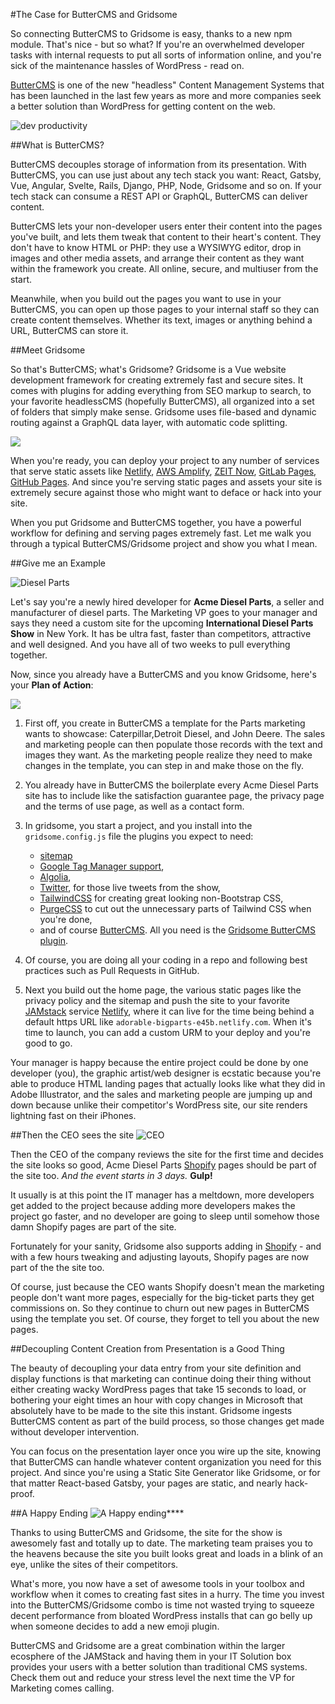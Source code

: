 #The Case for ButterCMS and Gridsome

So connecting ButterCMS to Gridsome is easy, thanks to a new npm module. That's nice - but so what? If you're an overwhelmed developer tasks with internal requests to put all sorts of information online, and you're sick of the maintenance hassles of WordPress - read on.

[ButterCMS](https://buttercms.com/) is one of the new "headless" Content Management Systems that has been launched in the last few years as more and more companies seek a better solution than WordPress for getting content on the web.

![dev productivity](undraw_dev_productivity_umsq.svg)

##What is ButterCMS?

ButterCMS decouples storage of information from its presentation. With ButterCMS, you can use just about any tech stack you want: React, Gatsby, Vue, Angular, Svelte, Rails, Django, PHP, Node, Gridsome and so on. If your tech stack can consume a REST API or GraphQL, ButterCMS can deliver content.

ButterCMS lets your non-developer users enter their content into the pages you've built, and lets them tweak that content to their heart's content. They don't have to know HTML or PHP: they use a WYSIWYG editor, drop in images and other media assets, and arrange their content as they want within the framework you create. All online, secure, and multiuser from the start.

Meanwhile, when you build out the pages you want to use in your ButterCMS, you can open up those pages to your internal staff so they can create content themselves. Whether its text, images or anything behind a URL, ButterCMS can store it.

##Meet Gridsome

So that's ButterCMS; what's Gridsome? Gridsome is a Vue website development framework for creating extremely fast and secure sites. It comes with plugins for adding everything from SEO markup to search, to your favorite headlessCMS (hopefully ButterCMS), all organized into a set of folders that simply make sense. Gridsome uses file-based and dynamic routing against a GraphQL data layer, with automatic code splitting.

![](gridsome.png)

When you're ready, you can deploy your project to any number of services that serve static assets like [Netlify](https://gridsome.org/docs/deploy-to-netlify/), [AWS Amplify](https://gridsome.org/docs/deploy-to-amplify/), [ZEIT Now](https://gridsome.org/docs/deploy-to-zeit-now/), [GitLab Pages](https://gridsome.org/docs/deploy-to-gitlab/), [GitHub Pages](https://gridsome.org/docs/deploy-to-github/). And since you're serving static pages and assets your site is extremely secure against those who might want to deface or hack into your site.

When you put Gridsome and ButterCMS together, you have a powerful workflow for defining and serving pages extremely fast. Let me walk you through a typical ButterCMS/Gridsome project and show you what I mean.

##Give me an Example

![Diesel Parts](negative-space-industrial-gears-machine.jpg)

Let's say you're a newly hired developer for **Acme Diesel Parts**, a seller and manufacturer of diesel parts. The Marketing VP goes to your manager and says they need a custom site for the upcoming **International Diesel Parts Show** in New York. It has be ultra fast, faster than competitors, attractive and well designed. And you have all of two weeks to pull everything together.

Now, since you already have a ButterCMS and you know Gridsome, here's your **Plan of Action**:

![](undraw_master_plan_95wa.svg)

1. First off, you create in ButterCMS a template for the Parts marketing wants to showcase: Caterpillar,Detroit Diesel, and John Deere. The sales and marketing people can then populate those records with the text and images they want. As the marketing people realize they need to make changes in the template, you can step in and make those on the fly.
2. You already have in ButterCMS the boilerplate every Acme Diesel Parts site has to include like the satisfaction guarantee page, the privacy page and the terms of use page, as well as a contact form.
3. In gridsome, you start a project, and you install into the `gridsome.config.js` file the plugins you expect to need:

	- [sitemap](https://gridsome.org/plugins/@gridsome/plugin-sitemap)
	- [Google Tag Manager support](https://gridsome.org/plugins/gridsome-plugin-gtm),
	- [Algolia](https://gridsome.org/plugins/gridsome-plugin-algolia),
	- [Twitter](https://gridsome.org/plugins/gridsome-plugin-remark-twitter), for those live tweets from the show,
	- [TailwindCSS](https://gridsome.org/plugins/gridsome-plugin-tailwind) for creating great looking non-Bootstrap CSS,
	- [PurgeCSS](https://gridsome.org/plugins/gridsome-plugin-purgecss) to cut out the unnecessary parts of Tailwind CSS when you're done,
	- and of course [ButterCMS](https://gridsome.org/plugins/gridsome-source-buttercms). All you need is the [Gridsome ButterCMS plugin](https://gridsome.org/plugins/gridsome-source-buttercms).

4. Of course, you are doing all your coding in a repo and following best practices such as Pull Requests in GitHub.
4. Next you build out the home page, the various static pages like the privacy policy and the sitemap and push the site to your favorite [JAMstack](https://jamstack.org/) service [Netlify](https://www.netlify.com/), where it can live for the time being behind a default https URL like `adorable-bigparts-e45b.netlify.com`. When it's time to launch, you can add a custom URM to your deploy and you're good to go.

Your manager is happy because the entire project could be done by one developer (you), the graphic artist/web designer is ecstatic because you're able to produce HTML landing pages that actually looks like what they did in Adobe Illustrator, and the sales and marketing people are jumping up and down because unlike their competitor's WordPress site, our site renders lightning fast on their iPhones.

##Then the CEO sees the site
![CEO](undraw_designer_mindset_7fhu.svg)

Then the CEO of the company reviews the site for the first time and decides the site looks so good, Acme Diesel Parts [Shopify](https://www.shopify.com/) pages should be part of the site too. *And the event starts in 3 days.* **Gulp!**

It usually is at this point the IT manager has a meltdown, more developers get added to the project because adding more developers makes the project go faster, and no developer are going to sleep until somehow those damn Shopify pages are part of the site.

Fortunately for your sanity, Gridsome also supports adding in [Shopify](https://gridsome.org/plugins/gridsome-source-shopify) -  and with a few hours tweaking and adjusting layouts, Shopify pages are now part of the the site too.

Of course, just because the CEO wants Shopify doesn't mean the marketing people don't want more pages, especially for the big-ticket parts they get commissions on. So they continue to churn out new pages in ButterCMS using the template you set. Of course, they forget to tell you about the new pages.

##Decoupling Content Creation from Presentation is a Good Thing

The beauty of decoupling your data entry from your site definition and display functions is that marketing can continue doing their thing without either creating wacky WordPress pages that take 15 seconds to load, or bothering your eight times an hour with copy changes in Microsoft that absolutely have to be made to the site this instant. Gridsome ingests ButterCMS content as part of the build process, so those changes get made without developer intervention.

You can focus on the presentation layer once you wire up the site, knowing that ButterCMS can handle whatever content organization you need for this project. And since you're using a Static Site Generator like Gridsome, or for that matter React-based Gatsby, your pages are static, and nearly hack-proof.

##A Happy Ending
![A Happy ending****](undraw_success_factors_fay0.svg)

Thanks to using ButterCMS and Gridsome, the site for the show is awesomely fast and totally up to date. The marketing team praises you to the heavens because the site you built looks great and loads in a blink of an eye, unlike the sites of their competitors.

What's more, you now have a set of awesome tools in your toolbox and workflow when it comes to creating fast sites in a hurry. The time you invest into the ButterCMS/Gridsome combo is time not wasted trying to squeeze decent performance from bloated WordPress installs that can go belly up when someone decides to add a new emoji plugin.

ButterCMS and Gridsome are a great combination within the larger ecosphere of the JAMStack and having them in your IT Solution box provides your users with a better solution than traditional CMS systems. Check them out and reduce your stress level the next time the VP for Marketing comes calling.